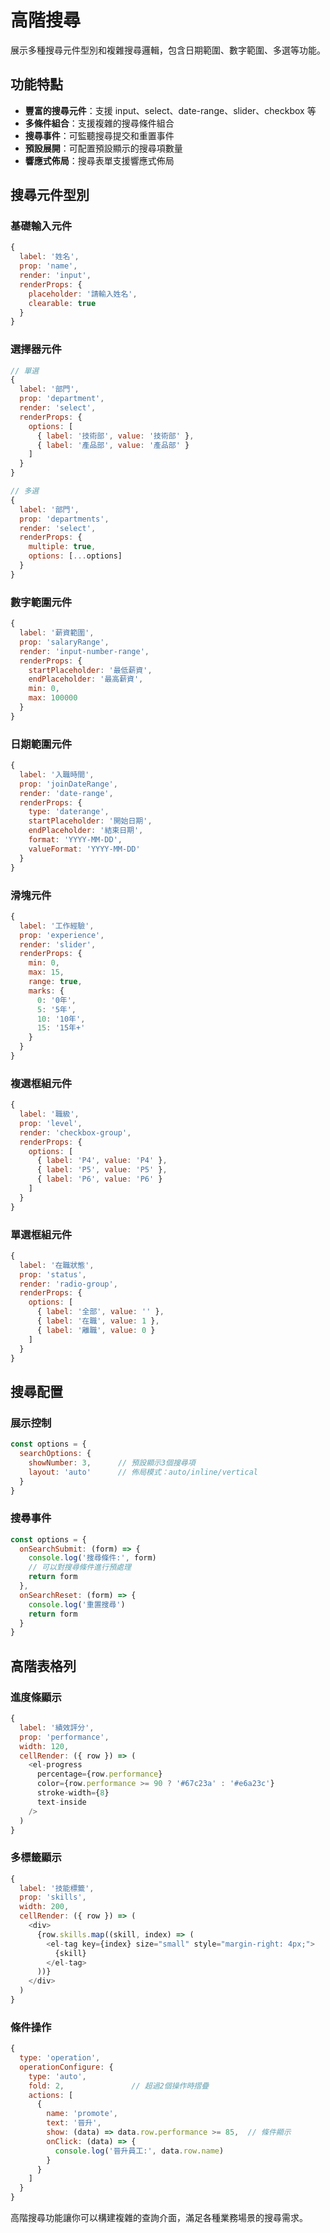 # 高階搜尋

展示多種搜尋元件型別和複雜搜尋邏輯，包含日期範圍、數字範圍、多選等功能。

<DemoPreview dir="demos/ma-pro-table-examples/advanced-search" />

## 功能特點

- **豐富的搜尋元件**：支援 input、select、date-range、slider、checkbox 等
- **多條件組合**：支援複雜的搜尋條件組合
- **搜尋事件**：可監聽搜尋提交和重置事件
- **預設展開**：可配置預設顯示的搜尋項數量
- **響應式佈局**：搜尋表單支援響應式佈局

## 搜尋元件型別

### 基礎輸入元件
```javascript
{
  label: '姓名',
  prop: 'name',
  render: 'input',
  renderProps: {
    placeholder: '請輸入姓名',
    clearable: true
  }
}
```

### 選擇器元件
```javascript
// 單選
{
  label: '部門',
  prop: 'department',
  render: 'select',
  renderProps: {
    options: [
      { label: '技術部', value: '技術部' },
      { label: '產品部', value: '產品部' }
    ]
  }
}

// 多選
{
  label: '部門',
  prop: 'departments',
  render: 'select',
  renderProps: {
    multiple: true,
    options: [...options]
  }
}
```

### 數字範圍元件
```javascript
{
  label: '薪資範圍',
  prop: 'salaryRange',
  render: 'input-number-range',
  renderProps: {
    startPlaceholder: '最低薪資',
    endPlaceholder: '最高薪資',
    min: 0,
    max: 100000
  }
}
```

### 日期範圍元件
```javascript
{
  label: '入職時間',
  prop: 'joinDateRange',
  render: 'date-range',
  renderProps: {
    type: 'daterange',
    startPlaceholder: '開始日期',
    endPlaceholder: '結束日期',
    format: 'YYYY-MM-DD',
    valueFormat: 'YYYY-MM-DD'
  }
}
```

### 滑塊元件
```javascript
{
  label: '工作經驗',
  prop: 'experience',
  render: 'slider',
  renderProps: {
    min: 0,
    max: 15,
    range: true,
    marks: {
      0: '0年',
      5: '5年',
      10: '10年',
      15: '15年+'
    }
  }
}
```

### 複選框組元件
```javascript
{
  label: '職級',
  prop: 'level',
  render: 'checkbox-group',
  renderProps: {
    options: [
      { label: 'P4', value: 'P4' },
      { label: 'P5', value: 'P5' },
      { label: 'P6', value: 'P6' }
    ]
  }
}
```

### 單選框組元件
```javascript
{
  label: '在職狀態',
  prop: 'status',
  render: 'radio-group',
  renderProps: {
    options: [
      { label: '全部', value: '' },
      { label: '在職', value: 1 },
      { label: '離職', value: 0 }
    ]
  }
}
```

## 搜尋配置

### 展示控制
```javascript
const options = {
  searchOptions: {
    showNumber: 3,      // 預設顯示3個搜尋項
    layout: 'auto'      // 佈局模式：auto/inline/vertical
  }
}
```

### 搜尋事件
```javascript
const options = {
  onSearchSubmit: (form) => {
    console.log('搜尋條件:', form)
    // 可以對搜尋條件進行預處理
    return form
  },
  onSearchReset: (form) => {
    console.log('重置搜尋')
    return form
  }
}
```

## 高階表格列

### 進度條顯示
```javascript
{
  label: '績效評分',
  prop: 'performance',
  width: 120,
  cellRender: ({ row }) => (
    <el-progress 
      percentage={row.performance} 
      color={row.performance >= 90 ? '#67c23a' : '#e6a23c'}
      stroke-width={8}
      text-inside
    />
  )
}
```

### 多標籤顯示
```javascript
{
  label: '技能標籤',
  prop: 'skills',
  width: 200,
  cellRender: ({ row }) => (
    <div>
      {row.skills.map((skill, index) => (
        <el-tag key={index} size="small" style="margin-right: 4px;">
          {skill}
        </el-tag>
      ))}
    </div>
  )
}
```

### 條件操作
```javascript
{
  type: 'operation',
  operationConfigure: {
    type: 'auto',
    fold: 2,               // 超過2個操作時摺疊
    actions: [
      {
        name: 'promote',
        text: '晉升',
        show: (data) => data.row.performance >= 85,  // 條件顯示
        onClick: (data) => {
          console.log('晉升員工:', data.row.name)
        }
      }
    ]
  }
}
```

高階搜尋功能讓你可以構建複雜的查詢介面，滿足各種業務場景的搜尋需求。